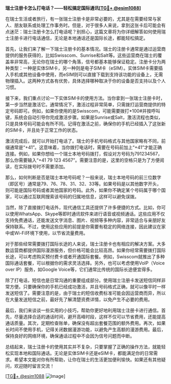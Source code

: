 **瑞士注册卡怎么打电话？——轻松搞定国际通讯[[TG💪+ @esim1088](https://t.me/s/esim1088)]**

在瑞士生活或者旅行，有一张瑞士注册卡是非常必要的，尤其是在需要经常与家人、朋友联系或处理工作事务时。但是，对于很多人来说，拿到这张卡后可能会有点迷茫：瑞士注册卡怎么打电话呢？别担心，这篇文章将为你详细解答如何使用瑞士注册卡进行电话通信，无论是本地通话还是国际长途，都能轻松搞定。

首先，让我们来了解一下瑞士注册卡的基本情况。瑞士的注册卡通常是通过运营商提供的服务获得的，比如Swisscom、Sunrise和Salt等。这些运营商在瑞士的覆盖率非常高，无论你在瑞士的哪个角落，信号都基本能够保证稳定。注册卡分为两种类型：一种是实体SIM卡，另一种则是电子SIM卡（eSIM）。实体SIM卡需要插入手机或其他设备中使用，而eSIM则可以直接下载到支持该功能的设备上，无需物理插入。这两种方式各有优势，具体选择哪种取决于你的设备是否支持以及个人习惯。

接下来，我们重点讨论一下实体SIM卡的使用方法。当你拿到一张瑞士注册卡时，第一步当然是激活它。通常情况下，激活过程非常简单，只需拨打运营商提供的特定号码即可。例如，如果你使用的是Swisscom，可能需要拨打*100#并按呼叫键，系统会自动引导你完成激活步骤。如果是Sunrise或Salt，激活流程也类似，只是具体号码可能会有所不同。记得在激活之前，确保你的手机已经插入了这张新的SIM卡，并且处于正常工作的状态。

激活完成后，就可以开始打电话了。瑞士的手机号码格式与其他国家略有不同，前缀通常是“+41”。这意味着，当你拨打电话时，需要在号码前加上“+41”才能正确连接。例如，如果你想给一个瑞士本地号码拨打，假设对方号码为791234567，那么你需要输入“+41 79 123 4567”。需要注意的是，这里的空格只是为了方便阅读，在实际拨号时不需要添加。

那么，如何判断是否是瑞士本地号码呢？一般来说，瑞士本地号码的前三位数字（即区号）通常是79、76、78、31、32、33等。如果号码是以其他数字开头，则可能是国际号码或者其他国家的号码。此外，如果你不确定某个号码属于哪个国家，可以通过互联网搜索该号码的归属地信息，这样可以避免误拨。

当然，除了直接拨打电话外，现代通信工具还提供了许多便捷的方式。比如，你可以使用WhatsApp、Skype等即时通讯软件来进行语音或视频通话。这些应用不仅支持免费通话，还能发送文字消息、图片、视频等多种内容，非常适合与亲朋好友保持联系。不过，使用这些应用的前提是你需要有稳定的网络连接，因此建议在家中或Wi-Fi环境下使用，以节省流量费用。

对于那些经常需要拨打国际长途的人来说，瑞士注册卡也有相应的解决方案。大多数运营商都提供国际漫游服务，但价格可能会比较高昂。如果你经常需要拨打国际长途，可以考虑购买预付费卡或者开通国际套餐。例如，Swisscom就推出了多种国际通话套餐，可以根据你的需求灵活选择。另外，也可以考虑使用VoIP（Voice over IP）服务，如Google Voice等，它们通常比传统的国际长途便宜得多。

除了打电话，短信也是日常沟通的重要组成部分。使用瑞士注册卡发送短信同样非常方便。只要确保你的手机已经成功激活，并且号码格式正确，就可以像平时一样发送短信了。需要注意的是，由于瑞士的短信收费标准可能会因运营商而异，所以在大量发送短信之前，最好先了解清楚资费详情，以免产生不必要的费用。

最后，我们来谈谈一些实用的小技巧，帮助你更好地利用瑞士注册卡进行通信。首先，尽量选择合适的通话时间，避开高峰时段，这样不仅可以节省费用，还能提高通话质量。其次，定期检查账单，确保没有超出套餐范围的额外费用。再次，如果长时间不使用手机，记得关闭数据漫游功能，以避免产生高额的漫游费用。最后，保持良好的网络环境，确保通话过程中不会因为信号问题而中断。

总结起来，瑞士注册卡的使用其实并不复杂，只要掌握了正确的操作方法，就能轻松实现本地和国际通话。无论是实体SIM卡还是eSIM卡，都能满足你的日常需求。希望本文能对你有所帮助，让你在瑞士的生活更加便利愉快。如果还有其他疑问，欢迎随时留言交流！

[[TG💪+ @esim1088](https://t.me/s/esim1088) ![Image](https://i.postimg.cc/4NQfJmqS/Snipaste-2025-05-13-00-14-12.png)]